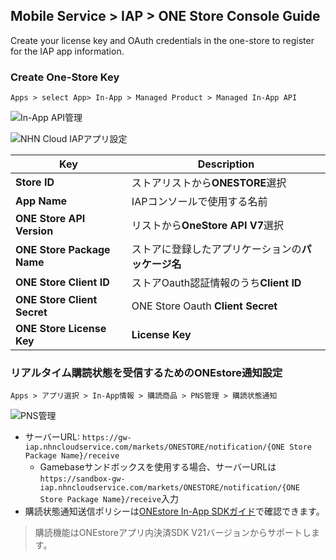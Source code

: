 ## Mobile Service > IAP > ONE Store Console Guide

Create your license key and OAuth credentials in the one-store to register for the IAP app information.

### Create One-Store Key
```
Apps > select App> In-App > Managed Product > Managed In-App API
```

![In-App API管理](https://kr1-api-object-storage.nhncloudservice.com/v1/AUTH_2acdfabf4efe4efc8a04c00b348110c9/cdn_origin/prod_iap/console_onestore/onestore_console_01.png)

![NHN Cloud IAPアプリ設定](https://kr1-api-object-storage.nhncloudservice.com/v1/AUTH_2acdfabf4efe4efc8a04c00b348110c9/cdn_origin/prod_iap/console_onestore/onestore_iap_console_02.png)

| Key                     | Description                       |
|-------------------------|-----------------------------------|
| **Store ID**                | ストアリストから**ONESTORE**選択           |
| **App Name**                | IAPコンソールで使用する名前                    |
| **ONE Store API Version**   | リストから**OneStore API V7**選択        |
| **ONE Store Package Name**  | ストアに登録したアプリケーションの**パッケージ名**           |
| **ONE Store Client ID**     | ストアOauth認証情報のうち**Client ID**     |
| **ONE Store Client Secret** | ONE Store Oauth **Client Secret** |
| **ONE Store License Key**   | **License Key**                     |


### リアルタイム購読状態を受信するためのONEstore通知設定

```
Apps > アプリ選択 > In-App情報 > 購読商品 > PNS管理 > 購読状態通知
```

![PNS管理](https://kr1-api-object-storage.nhncloudservice.com/v1/AUTH_2acdfabf4efe4efc8a04c00b348110c9/cdn_origin/prod_iap/console_onestore/onestore_console_03.png)

- サーバーURL: `https://gw-iap.nhncloudservice.com/markets/ONESTORE/notification/{ONE Store Package Name}/receive`
    - Gamebaseサンドボックスを使用する場合、サーバーURLは`https://sandbox-gw-iap.nhncloudservice.com/markets/ONESTORE/notification/{ONE Store Package Name}/receive`入力
- 購読状態通知送信ポリシーは[ONEstore In-App SDKガイド](https://onestore-dev.gitbook.io/dev/eng/tools/tools/v21/pns)で確認できます。

> 購読機能はONEstoreアプリ内決済SDK V21バージョンからサポートします。
